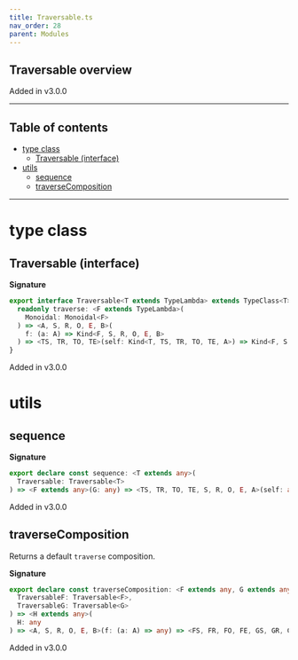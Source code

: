 ```yaml
---
title: Traversable.ts
nav_order: 28
parent: Modules
---
```


## Traversable overview

Added in v3.0.0

---

<h2 class="text-delta">Table of contents</h2>

- [type class](#type-class)
  - [Traversable (interface)](#traversable-interface)
- [utils](#utils)
  - [sequence](#sequence)
  - [traverseComposition](#traversecomposition)

---

# type class

## Traversable (interface)

**Signature**

```ts
export interface Traversable<T extends TypeLambda> extends TypeClass<T> {
  readonly traverse: <F extends TypeLambda>(
    Monoidal: Monoidal<F>
  ) => <A, S, R, O, E, B>(
    f: (a: A) => Kind<F, S, R, O, E, B>
  ) => <TS, TR, TO, TE>(self: Kind<T, TS, TR, TO, TE, A>) => Kind<F, S, R, O, E, Kind<T, TS, TR, TO, TE, B>>
}
```

Added in v3.0.0

# utils

## sequence

**Signature**

```ts
export declare const sequence: <T extends any>(
  Traversable: Traversable<T>
) => <F extends any>(G: any) => <TS, TR, TO, TE, S, R, O, E, A>(self: any) => any
```

Added in v3.0.0

## traverseComposition

Returns a default `traverse` composition.

**Signature**

```ts
export declare const traverseComposition: <F extends any, G extends any>(
  TraversableF: Traversable<F>,
  TraversableG: Traversable<G>
) => <H extends any>(
  H: any
) => <A, S, R, O, E, B>(f: (a: A) => any) => <FS, FR, FO, FE, GS, GR, GO, GE>(fga: any) => any
```

Added in v3.0.0

